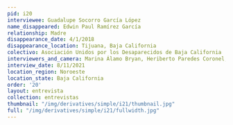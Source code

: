 ```yaml
---
pid: i20
interviewee: Guadalupe Socorro García López
name_disappeared: Edwin Paul Ramírez García
relationship: Madre
disappearance_date: 4/1/2018
disappearance_location: Tijuana, Baja California
colectivo: Asociación Unidos por los Desaparecidos de Baja California
interviewers_and_camera: Marina Álamo Bryan, Heriberto Paredes Coronel, Rodrigo Caballero
interview_date: 8/11/2021
location_region: Noroeste
location_state: Baja California
order: '20'
layout: entrevista
collection: entrevistas
thumbnail: "/img/derivatives/simple/i21/thumbnail.jpg"
full: "/img/derivatives/simple/i21/fullwidth.jpg"
---
```

